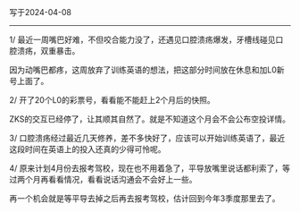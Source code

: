 写于2024-04-08

-----

1/ 最近一周嘴巴好难，不但咬合能力没了，还遇见口腔溃疡爆发，牙槽线碰见口腔溃疡，双重暴击。

因为动嘴巴都疼，这周放弃了训练英语的想法，把这部分时间放在休息和加L0新号上面了。

2/ 开了20个L0的彩票号，看看能不能赶上2个月后的快照。

ZKS的交互已经停了，让其顺其自然了。就是不知道这个月会不会公布空投详情。

3/ 口腔溃疡经过最近几天修养，差不多快好了，应该可以开始训练英语了，最近这段时间在英语上的投入还真的少得可怜呢。

4/ 原来计划4月份去报考驾校，现在也不用着急了，平导放嘴里说话都利索了，等过两个月再看看情况，看看说话沟通会不会好上一些。

再一个机会就是等平导去掉之后再去报考驾校，估计回到今年3季度那里去了。
